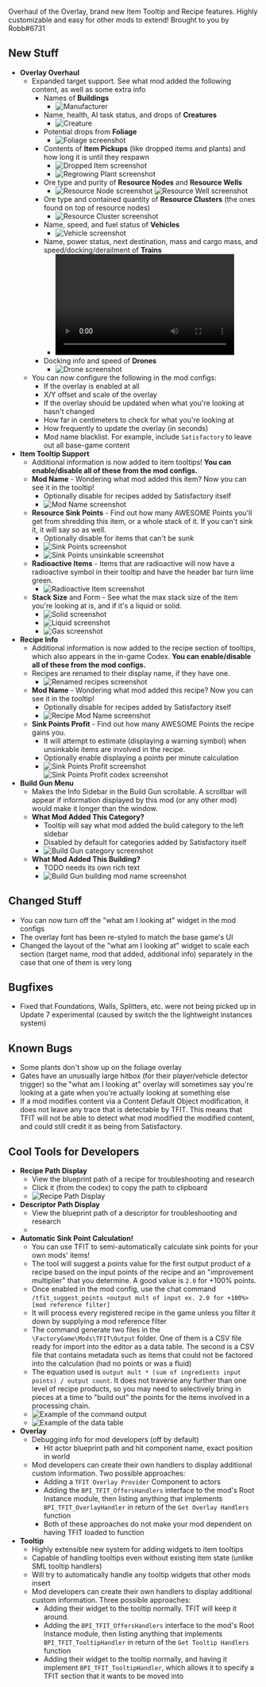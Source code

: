 Overhaul of the Overlay, brand new Item Tooltip and Recipe features. Highly customizable and easy for other mods to extend! Brought to you by Robb#6731




## New Stuff

- **Overlay Overhaul**
  - Expanded target support. See what mod added the following content, as well as some extra info
    - Names of **Buildings**
      - ![Manufacturer](https://i.imgur.com/WcLnRWZ.jpeg)
    - Name, health, AI task status, and drops of **Creatures**
      - ![Creature](https://i.imgur.com/qEkkIuv.png)
    - Potential drops from **Foliage**
      - ![Foliage screenshot](https://i.imgur.com/67Hqup5.png)
    - Contents of **Item Pickups** (like dropped items and plants) and how long it is until they respawn
      - ![Dropped Item screenshot](https://i.imgur.com/6l11xMc.png)
      - ![Regrowing Plant screenshot](https://i.imgur.com/ZlvqEVk.png)
    - Ore type and purity of **Resource Nodes** and **Resource Wells**
      - ![Resource Node screenshot](https://i.imgur.com/bvpI90n.png)
        ![Resource Well screenshot](https://i.imgur.com/lkIrktI.png)
    - Ore type and contained quantity of **Resource Clusters** (the ones found on top of resource nodes)
      - ![Resource Cluster screenshot](https://i.imgur.com/pD88dCA.png)
    - Name, speed, and fuel status of **Vehicles**
      - ![Vehicle screenshot](https://i.imgur.com/pOMJ7Ca.png)
    - Name, power status, next destination, mass and cargo mass, and speed/docking/derailment of **Trains**
      - <video controls="" width="360" height="203">
        <source src="https://i.imgur.com/D1ZeJLt.mp4" autoplay="" controls="" type="video/mp4">
        </video>
      <!-- - https://streamable.com/mre83a -->
    - Docking info and speed of **Drones**
      - ![Drone screenshot](https://i.imgur.com/T95Z1Cx.png)
  - You can now configure the following in the mod configs:
    - If the overlay is enabled at all
    - X/Y offset and scale of the overlay
    - If the overlay should be updated when what you're looking at hasn't changed
    - How far in centimeters to check for what you're looking at
    - How frequently to update the overlay (in seconds)
    - Mod name blacklist. For example, include `Satisfactory` to leave out all base-game content
- **Item Tooltip Support**
  - Additional information is now added to item tooltips! **You can enable/disable all of these from the mod configs.**
  - **Mod Name** - Wondering what mod added this item? Now you can see it in the tooltip!
    - Optionally disable for recipes added by Satisfactory itself
    - ![Mod Name screenshot](https://i.imgur.com/4jTfN4d.png)
  - **Resource Sink Points** - Find out how many AWESOME Points you'll get from shredding this item, or a whole stack of it. If you can't sink it, it will say so as well.
    - Optionally disable for items that can't be sunk
    - ![Sink Points screenshot](https://i.imgur.com/b3Wa33z.png)
    - ![Sink Points unsinkable screenshot](https://i.imgur.com/8v32fCG.png)
  - **Radioactive Items** - Items that are radioactive will now have a radioactive symbol in their tooltip and have the header bar turn lime green.
    - ![Radioactive Item screenshot](https://i.imgur.com/mQOnaUZ.png)
  - **Stack Size** and Form - See what the max stack size of the item you're looking at is, and if it's a liquid or solid.
    - ![Solid screenshot](https://i.imgur.com/KQyjnML.png)
    - ![Liquid screenshot](https://i.imgur.com/rijtuKf.png)
    - ![Gas screenshot](https://i.imgur.com/YnSoIiq.png)
- **Recipe Info**
  - Additional information is now added to the recipe section of tooltips, which also appears in the in-game Codex. **You can enable/disable all of these from the mod configs.**
  - Recipes are renamed to their display name, if they have one.
    - ![Renamed recipes screenshot](https://i.imgur.com/51JIskP.png)
  - **Mod Name** - Wondering what mod added this recipe? Now you can see it in the tooltip!
    - Optionally disable for recipes added by Satisfactory itself
    - ![Recipe Mod Name screenshot](https://i.imgur.com/95LDarx.png)
  - **Sink Points Profit** - Find out how many AWESOME Points the recipe gains you.
    - It will attempt to estimate (displaying a warning symbol) when unsinkable items are involved in the recipe.
    - Optionally enable displaying a points per minute calculation
    - ![Sink Points Profit screenshot](https://i.imgur.com/yO7ijMk.png)
      ![Sink Points Profit codex screenshot](https://i.imgur.com/u2v3Vb7.png)
- **Build Gun Menu**
  - Makes the Info Sidebar in the Build Gun scrollable. A scrollbar will appear if information displayed by this mod (or any other mod) would make it longer than the window.
  - **What Mod Added This Category?**
    - Tooltip will say what mod added the build category to the left sidebar
    - Disabled by default for categories added by Satisfactory itself
    - ![Build Gun category screenshot](TODO)
  - **What Mod Added This Building?**
    - TODO needs its own rich text
    - ![Build Gun building mod name screenshot](TODO)

## Changed Stuff

- You can now turn off the "what am I looking at" widget in the mod configs
- The overlay font has been re-styled to match the base game's UI
- Changed the layout of the "what am I looking at" widget to scale each section (target name, mod that added, additional info) separately in the case that one of them is very long

## Bugfixes

- Fixed that Foundations, Walls, Splitters, etc. were not being picked up in Update 7 experimental (caused by switch the the lightweight instances system)

## Known Bugs

- Some plants don't show up on the foliage overlay
- Gates have an unusually large hitbox (for their player/vehicle detector trigger) so the "what am I looking at" overlay will sometimes say you're looking at a gate when you're actually looking at something else
- If a mod modifies content via a Content Default Object modification, it does not leave any trace that is detectable by TFIT. This means that TFIT will not be able to detect what mod modified the modified content, and could still credit it as being from Satisfactory.

## Cool Tools for Developers

- **Recipe Path Display**
  - View the blueprint path of a recipe for troubleshooting and research
  - Click it (from the codex) to copy the path to clipboard
  - ![Recipe Path Display](https://i.imgur.com/Xx6MWQW.png)
- **Descriptor Path Display**
  - View the blueprint path of a descriptor for troubleshooting and research
  - 
- **Automatic Sink Point Calculation!**
  - You can use TFIT to semi-automatically calculate sink points for your own mods' items!
  - The tool will suggest a points value for the first output product of a recipe based on the input points of the recipe and an "improvement multiplier" that you determine. A good value is `2.0` for +100% points.
  - Once enabled in the mod config, use the chat command `/tfit_suggest_points <output mult of input ex. 2.0 for +100%> [mod reference filter]`
  - It will process every registered recipe in the game unless you filter it down by supplying a mod reference filter
  - The command generate two files in the `\FactoryGame\Mods\TFIT\Output` folder. One of them is a CSV file ready for import into the editor as a data table. The second is a CSV file that contains metadata such as items that could not be factored into the calculation (had no points or was a fluid)
  - The equation used is `output mult * (sum of ingredients input points) / output count`. It does not traverse any further than one level of recipe products, so you may need to selectively bring in pieces at a time to "build out" the points for the items involved in a processing chain.
  - ![Example of the command output](https://cdn.discordapp.com/attachments/623891487683510323/1095174826831917096/image.png)
  - ![Example of the data table](https://cdn.discordapp.com/attachments/623891487683510323/1095174955135680622/image.png)
- **Overlay**
  - Debugging info for mod developers (off by default)
    - Hit actor blueprint path and hit component name, exact position in world
  - Mod developers can create their own handlers to display additional custom information. Two possible approaches:
    - Adding a `TFIT Overlay Provider` Component to actors
    - Adding the `BPI_TFIT_OffersHandlers` interface to the mod's Root Instance module, then listing anything that implements `BPI_TFIT_OverlayHandler` in return of the `Get Overlay Handlers` function
    - Both of these approaches do not make your mod dependent on having TFIT loaded to function
- **Tooltip**
  - Highly extensible new system for adding widgets to item tooltips
  - Capable of handling tooltips even without existing item state (unlike SML tooltip handlers)
  - Will try to automatically handle any tooltip widgets that other mods insert
  - Mod developers can create their own handlers to display additional custom information. Three possible approaches:
    - Adding their widget to the tooltip normally. TFIT will keep it around.
    - Adding the `BPI_TFIT_OffersHandlers` interface to the mod's Root Instance module, then listing anything that implements `BPI_TFIT_TooltipHandler` in return of the `Get Tooltip Handlers` function
    - Adding their widget to the tooltip normally, and having it implement `BPI_TFIT_TooltipHandler`, which allows it to specify a TFIT section that it wants to be moved into
